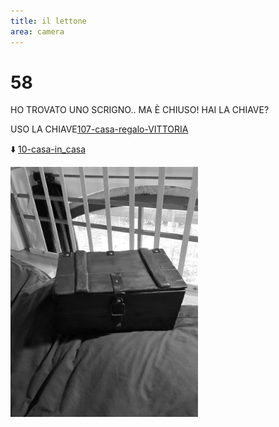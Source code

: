 ```yaml
---
title: il lettone
area: camera
---
```

# 58
HO TROVATO UNO SCRIGNO.. MA È CHIUSO!
HAI LA CHIAVE?

USO LA CHIAVE[107-casa-regalo-VITTORIA](107-casa-regalo-VITTORIA.md)

⬇️ [10-casa-in_casa](10-casa-in_casa.md)

![foto_104](_assets/preview/foto_104.jpg)
